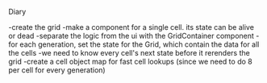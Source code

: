 Diary

-create the grid
-make a component for a single cell. its state can be alive or dead
-separate the logic from the ui with the GridContainer component
-for each generation, set the state for the Grid, which contain the data
for all the cells
-we need to know every cell's next state before it rerenders the grid
-create a cell object map for fast cell lookups (since we need to do 8
per cell for every generation)

